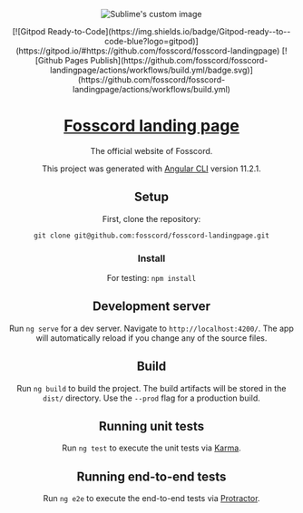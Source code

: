 <center>

<p align="center">
  <img src="https://avatars.githubusercontent.com/u/75180178?s=100&v=4" alt="Sublime's custom image"/>
</p>
[![Gitpod Ready-to-Code](https://img.shields.io/badge/Gitpod-ready--to--code-blue?logo=gitpod)](https://gitpod.io/#https://github.com/fosscord/fosscord-landingpage)
[![Github Pages Publish](https://github.com/fosscord/fosscord-landingpage/actions/workflows/build.yml/badge.svg)](https://github.com/fosscord/fosscord-landingpage/actions/workflows/build.yml)

# [Fosscord landing page](https://fosscord.com)

The official website of Fosscord.

This project was generated with [Angular CLI](https://github.com/angular/angular-cli) version 11.2.1.

## Setup

First, clone the repository:

`git clone git@github.com:fosscord/fosscord-landingpage.git`

### Install

For testing:
`npm install`

## Development server

Run `ng serve` for a dev server. Navigate to `http://localhost:4200/`. The app will automatically reload if you change any of the source files.

## Build

Run `ng build` to build the project. The build artifacts will be stored in the `dist/` directory. Use the `--prod` flag for a production build.

## Running unit tests

Run `ng test` to execute the unit tests via [Karma](https://karma-runner.github.io).

## Running end-to-end tests

Run `ng e2e` to execute the end-to-end tests via [Protractor](http://www.protractortest.org/).
